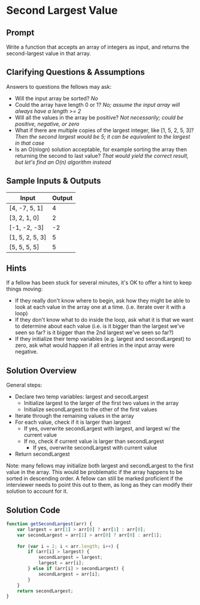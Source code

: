 # Second Largest Value


## Prompt

Write a function that accepts an array of integers as input,
and returns the second-largest value in that array.


## Clarifying Questions & Assumptions

Answers to questions the fellows may ask:
* Will the input array be sorted? _No_
* Could the array have length 0 or 1? _No; assume the input array will always have a length >= 2_
* Will all the values in the array be positive? _Not necessarily; could be positive, negative, or zero_
* What if there are multiple copies of the largest integer, like [1, 5, 2, 5, 3]? _Then the second largest would be 5; it can be equivalent to the largest in that case_
* Is an O(nlogn) solution acceptable, for example sorting the array then returning the second to last value? _That would yield the correct result, but let's find an O(n) algorithm instead_


## Sample Inputs & Outputs

| Input | Output |
|---|---|
| [4, -7, 5, 1] | 4 |
| [3, 2, 1, 0] | 2 |
| [-1, -2, -3] | -2 |
| [1, 5, 2, 5, 3]  | 5 |
| [5, 5, 5, 5] | 5 |


## Hints

If a fellow has been stuck for several minutes,
it's OK to offer a hint to keep things moving:
* If they really don't know where to begin, ask how they might be able to look at each value in the array one at a time. (i.e. iterate over it with a loop)
* If they don't know what to do inside the loop, ask what it is that we want to determine about each value (i.e. is it bigger than the largest we've seen so far? is it bigger than the 2nd largest we've seen so far?)
* If they initialize their temp variables (e.g. largest and secondLargest) to zero, ask what would happen if all entries in the input array were negative.

## Solution Overview

General steps:
* Declare two temp variables: largest and secodLargest
  * Initialize largest to the larger of the first two values in the array
  * Initialize secondLargest to the other of the first values
* Iterate through the remaining values in the array
* For each value, check if it is larger than largest
  * If yes, overwrite secondLargest with largest, and largest w/ the current value
  * If no, check if current value is larger than secondLargest
    * If yes, overwrite secondLargest with current value
* Return secondLargest

Note: many fellows may initialize both largest and secondLargest to the
first value in the array. This would be problematic if the array happens
to be sorted in descending order. A fellow can still be marked proficient
if the interviewer needs to point this out to them, as long as they can
modify their solution to account for it.

## Solution Code

```javascript
function getSecondLargest(arr) {
    var largest = arr[1] > arr[0] ? arr[1] : arr[0];
    var secondLargest = arr[1] > arr[0] ? arr[0] : arr[1];
    
    for (var i = 2; i < arr.length; i++) {
        if (arr[i] > largest) {
            secondLargest = largest;
            largest = arr[i];
        } else if (arr[i] > secondLargest) {
            secondLargest = arr[i];
        }
    }
    return secondLargest;
}
```
